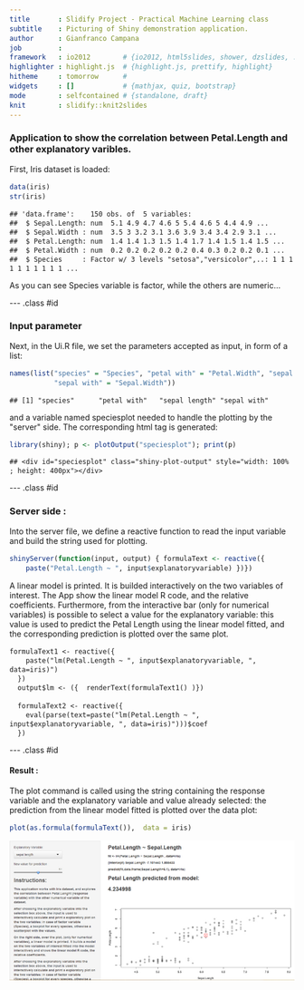 ```yaml
---
title       : Slidify Project - Practical Machine Learning class 
subtitle    : Picturing of Shiny demonstration application.
author      : Gianfranco Campana
job         : 
framework   : io2012        # {io2012, html5slides, shower, dzslides, ...}
highlighter : highlight.js  # {highlight.js, prettify, highlight}
hitheme     : tomorrow      # 
widgets     : []            # {mathjax, quiz, bootstrap}
mode        : selfcontained # {standalone, draft}
knit        : slidify::knit2slides
---
```


### Application to show the correlation between Petal.Length and other explanatory varibles.

First, Iris dataset is loaded: 

```r
data(iris)
str(iris)
```

```
## 'data.frame':	150 obs. of  5 variables:
##  $ Sepal.Length: num  5.1 4.9 4.7 4.6 5 5.4 4.6 5 4.4 4.9 ...
##  $ Sepal.Width : num  3.5 3 3.2 3.1 3.6 3.9 3.4 3.4 2.9 3.1 ...
##  $ Petal.Length: num  1.4 1.4 1.3 1.5 1.4 1.7 1.4 1.5 1.4 1.5 ...
##  $ Petal.Width : num  0.2 0.2 0.2 0.2 0.2 0.4 0.3 0.2 0.2 0.1 ...
##  $ Species     : Factor w/ 3 levels "setosa","versicolor",..: 1 1 1 1 1 1 1 1 1 1 ...
```
As you can see Species variable is factor, while the others are numeric... 

--- .class #id 


### Input parameter

Next, in the Ui.R file, we set the parameters accepted as input, in form of a list: 


```r
names(list("species" = "Species", "petal with" = "Petal.Width", "sepal length" = "Sepal.Length", 
           "sepal with" = "Sepal.Width"))
```

```
## [1] "species"      "petal with"   "sepal length" "sepal with"
```
and a variable named speciesplot needed to handle the plotting by the "server" side. The corresponding html tag is generated:

```r
library(shiny); p <- plotOutput("speciesplot"); print(p)
```

```
## <div id="speciesplot" class="shiny-plot-output" style="width: 100% ; height: 400px"></div>
```

--- .class #id 

### Server side :

Into the server file, we define a reactive function to read the input variable and build the string used for plotting. 

```r
shinyServer(function(input, output) { formulaText <- reactive({
    paste("Petal.Length ~ ", input$explanatoryvariable) })})
```
A linear model is printed. It is builded interactively on the two variables of interest. The App show the linear model R code, and the relative coefficients. Furthermore, from the interactive bar (only for numerical variables) is possible to select a value for the explanatory variable: this value is used to predict the Petal Length using the linear model fitted, and the corresponding prediction is plotted over the same plot.

```{, eval = F}
formulaText1 <- reactive({
    paste("lm(Petal.Length ~ ", input$explanatoryvariable, ", data=iris)")
  })
  output$lm <- ({  renderText(formulaText1() )})  

  formulaText2 <- reactive({
    eval(parse(text=paste("lm(Petal.Length ~ ", input$explanatoryvariable, ", data=iris)")))$coef
  })
```


--- .class #id 

#### Result :
The plot command is called using the string containing the response variable and the explanatory variable and value already selected: the prediction from the linear model fitted is plotted over the data plot:

```r
plot(as.formula(formulaText()),  data = iris)
```
<div><img src="./assets/img/img.jpg"></div>

